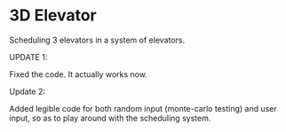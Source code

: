 # 3D Elevator
Scheduling 3 elevators in a system of elevators.

UPDATE 1:

Fixed the code. It actually works now.

Update 2:

Added legible code for both random input (monte-carlo testing) and user input, so as to play around with the scheduling system.

